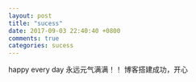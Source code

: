 ```yaml
---
layout: post
title: "sucess"
date: 2017-09-03 22:40:40 +0800
comments: true
categories: sucess
---
```


happy every day
永远元气满满！！
博客搭建成功，开心